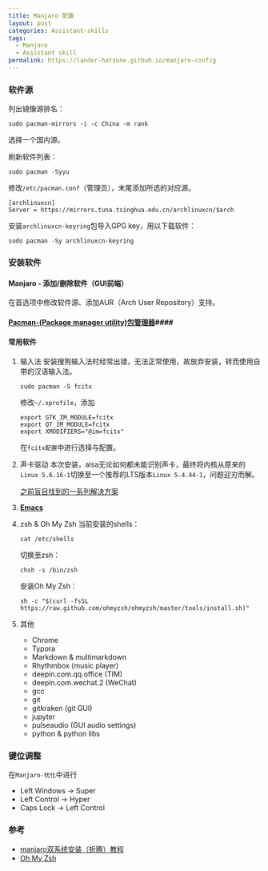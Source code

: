 ```yaml
---
title: Manjaro 配置
layout: post
categories: Assistant-skills
tags: 
  - Manjaro
  - Assistant skill
permalink: https://lander-hatsune.github.io/manjaro-config
---
```

<!-- more -->

### 软件源 ###
列出镜像源排名：

``` shell
sudo pacman-mirrors -i -c China -m rank
```
选择一个国内源。

刷新软件列表：

``` shell
sudo pacman -Syyu
```

修改`/etc/pacman.conf`（管理员），末尾添加所选的对应源。

``` text
[archlinuxcn]
Server = https://mirrors.tuna.tsinghua.edu.cn/archlinuxcn/$arch
```

安装`archlinuxcn-keyring`包导入GPG key，用以下载软件：
``` shell
sudo pacman -Sy archlinuxcn-keyring
```

### 安装软件 ###

#### Manjaro - 添加/删除软件（GUI前端） ####
在首选项中修改软件源、添加AUR（Arch User Repository）支持。

#### [Pacman-(Package manager utility)包管理器](https://lander-hatsune.github.io/pacman)####

#### 常用软件 ####
1. 输入法
    安装搜狗输入法时经常出错，无法正常使用，故放弃安装，转而使用自带的汉语输入法。
   
    ``` shell
    sudo pacman -S fcitx
    ```
   
    修改`~/.xprofile`，添加

    ```
    export GTK_IM_MODULE=fcitx
    export QT_IM_MODULE=fcitx
    export XMODIFIERS="@im=fcitx"
    ```
    
    在`fcitx配置`中进行选择与配置。
    
2. 声卡驱动
    本次安装，alsa无论如何都未能识别声卡，最终将内核从原来的`Linux 5.6.16-1`切换至一个推荐的LTS版本`Linux 5.4.44-1`，问题迎刃而解。
    
    [之前盲目找到的一系列解决方案](https://askubuntu.com/questions/57810/how-to-fix-no-soundcards-found)
    
3. [**Emacs**](https://lander-hatsune.github.io/emacs-config)

4. zsh & Oh My Zsh
    当前安装的shells：

    ``` shell
    cat /etc/shells
    ```
    
    切换至zsh：

    ``` shell
    chsh -s /bin/zsh
    ```
    
    安装Oh My Zsh：

    ``` shell
    sh -c "$(curl -fsSL https://raw.github.com/ohmyzsh/ohmyzsh/master/tools/install.sh)"
    ```
    
5. 其他
    - Chrome
    - Typora
    - Markdown & multimarkdown
    - Rhythmbox (music player)
    - deepin.com.qq.office (TIM)
    - deepin.com.wechat.2 (WeChat)
    - gcc
    - git
    - gitkraken (git GUI)
    - jupyter
    - pulseaudio (GUI audio settings)
    - python & python libs
    
### 键位调整 ###

在`Manjaro-优化`中进行

- Left Windows -> Super
- Left Control -> Hyper
- Caps Lock -> Left Control

### 参考 ###
- [manjaro双系统安装（折腾）教程](https://www.cnblogs.com/HGNET/p/12712977.html)
- [Oh My Zsh](https://ohmyz.sh/)
    

